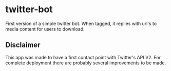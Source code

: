 # twitter-bot

First version of a simple twitter bot.
When tagged, it replies with url's to media content for users to download.

## Disclaimer
This app was made to have a first contact point with Twitter's API V2. For complete deployment there are probably several improvements to be made.
